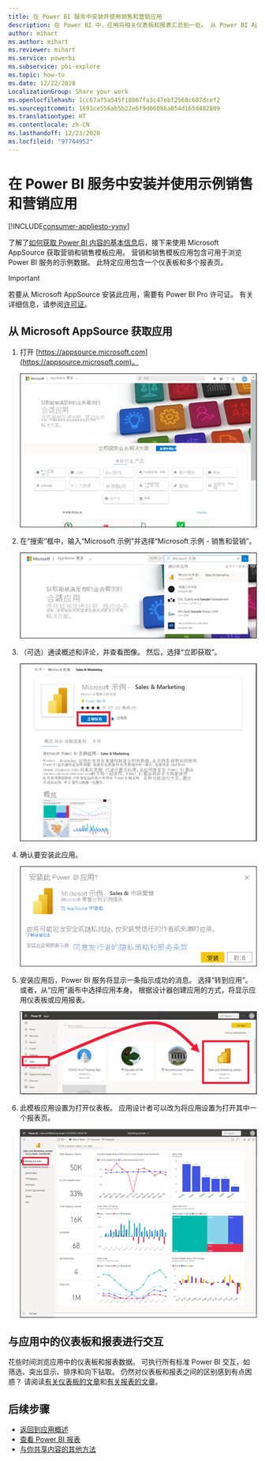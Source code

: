 ```yaml
---
title: 在 Power BI 服务中安装并使用销售和营销应用
description: 在 Power BI 中，应用将相关仪表板和报表汇总到一处。 从 Power BI AppSource 安装销售和营销应用。
author: mihart
ms.author: mihart
ms.reviewer: mihart
ms.service: powerbi
ms.subservice: pbi-explore
ms.topic: how-to
ms.date: 12/22/2020
LocalizationGroup: Share your work
ms.openlocfilehash: 1cc67af5a545f18867fa3c47ebf2568c687dcef2
ms.sourcegitcommit: 1691ce556ab5b22e6f9d06086a054d165d482809
ms.translationtype: HT
ms.contentlocale: zh-CN
ms.lasthandoff: 12/23/2020
ms.locfileid: "97744952"
---
```

# <a name="install-and-use-the-sample-sales-and-marketing-app-in-the-power-bi-service"></a>在 Power BI 服务中安装并使用示例销售和营销应用

[!INCLUDE[consumer-appliesto-yyny](../includes/consumer-appliesto-yyny.md)]

了解了[如何获取 Power BI 内容的基本信息](end-user-app-view.md)后，接下来使用 Microsoft AppSource 获取营销和销售模板应用。 营销和销售模板应用包含可用于浏览 Power BI 服务的示例数据。 此特定应用包含一个仪表板和多个报表页。 

> [!IMPORTANT]
> 若要从 Microsoft AppSource 安装此应用，需要有 Power BI Pro 许可证。  有关详细信息，请参阅[许可证](end-user-license.md)。

## <a name="get-the-app-from-microsoft-appsource"></a>从 Microsoft AppSource 获取应用

1. 打开 [https://appsource.microsoft.com](https://appsource.microsoft.com)。

   ![打开 AppSource 站点  ](./media/end-user-app-marketing/power-bi-appsource-start.png)

1. 在“搜索”框中，输入“Microsoft 示例”并选择“Microsoft 示例 - 销售和营销”。 

    ![获取应用  ](./media/end-user-app-marketing/power-bi-appsource-search.png)

1. （可选）通读概述和评论，并查看图像。  然后，选择“立即获取”。

   ![AppSource 中的应用产品/服务](./media/end-user-app-marketing/power-bi-app-offer.png)

1. 确认要安装此应用。

   ![安装此应用？](./media/end-user-app-marketing/power-bi-install-confirm.png)

5. 安装应用后，Power BI 服务将显示一条指示成功的消息。 选择“转到应用”。 或者，从“应用”画布中选择应用本身。 根据设计器创建应用的方式，将显示应用仪表板或应用报表。


    ![Power BI 中的“应用”](./media/end-user-app-marketing/power-bi-marketing.png)

7.  此模板应用设置为打开仪表板。 应用设计者可以改为将应用设置为打开其中一个报表页。  

    ![屏幕截图展示了应用的仪表板。](./media/end-user-app-marketing/power-bi-dashboard.png)




## <a name="interact-with-the-dashboards-and-reports-in-the-app"></a>与应用中的仪表板和报表进行交互
花些时间浏览应用中的仪表板和报表数据。 可执行所有标准 Power BI 交互，如筛选、突出显示、排序和向下钻取。  仍然对仪表板和报表之间的区别感到有点困惑？  请阅读[有关仪表板的文章](end-user-dashboards.md)和[有关报表的文章](end-user-reports.md)。  




## <a name="next-steps"></a>后续步骤
* [返回到应用概述](end-user-apps.md)    
* [查看 Power BI 报表](end-user-report-open.md)    
* [与你共享内容的其他方法](end-user-shared-with-me.md)
